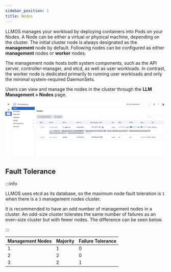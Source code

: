 ```yaml
---
sidebar_position: 1
title: Nodes
---
```


LLMOS manages your workload by deploying containers into Pods on your Nodes. A Node can be either a virtual or physical machine, depending on the cluster. The initial cluster node is always designated as the **management** node by default. Following nodes can be configured as either **management** nodes or **worker** nodes.

The management node hosts both system components, such as the API server, controller-manager, and etcd, as well as user workloads. In contrast, the worker node is dedicated primarily to running user workloads and only the minimal system-required DaemonSets.

Users can view and manage the nodes in the cluster through the **LLM Management > Nodes** page.



![nodes](/img/docs/nodes.png)


## Fault Tolerance
:::info

LLMOS uses etcd as its database, so the maximum node fault toleration is `1` when there is a `3` management nodes cluster.

It is recommended to have an odd number of management nodes in a cluster. An odd-size cluster tolerates the same number of failures as an even-size cluster but with fewer nodes. The difference can be seen below.

:::


| Management Nodes | Majority | Failure Tolerance |
|------------------|----------|-------------------|
| 1                | 1        | 0                 |
| 2                | 2        | 0                 |
| 3	            | 2	       | 1                 |
